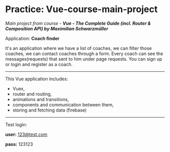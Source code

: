 # Practice: Vue-course-main-project

*Main project from course - **Vue - The Complete Guide (incl. Router &amp; Composition API) by Maximilian Schwarzmüller***


Application: **Coach finder**

It's an application where we have a list of coaches, we can filter those coaches, we can contact coaches through a form. Every coach can see the messages(requests) that sent to him under page requests. You can sign up or login and register as a coach.


______

This Vue application includes:

- Vuex,
- router and routing,
- animations and transitions,
- components and communication between them,
- storing and fetching data (firebase)

______

Test login:

**user:** 123@test.com

**pass:** 123123

